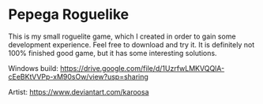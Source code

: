 # Pepega Roguelike
This is my small roguelite game, which I created in order to gain some development experience.
Feel free to download and try it. It is definitely not 100% finished good game, but it has some interesting solutions.

Windows build: https://drive.google.com/file/d/1UzrfwLMKVQQlA-cEeBKtVVPp-xM90sOw/view?usp=sharing

Artist: https://www.deviantart.com/karoosa
